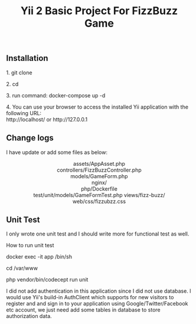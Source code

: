 <p align="center">
    <h1 align="center">Yii 2 Basic Project For FizzBuzz Game</h1>
    <br>
</p>
<h2>Installation</h2>
<p>1. git clone</a>
<p>2. cd <folder></p>
<p>3. run command: docker-compose up -d</p>
<p>4. You can use your browser to access the installed Yii application with the following URL:<br/>
http://localhost/ or http://127.0.0.1</p>

<h2>Change logs</h2>
<p>I have update or add some files as below:</p>
<p align="center">
    assets/AppAsset.php<br/>
    controllers/FizzBuzzController.php<br/>
    models/GameForm.php<br/>
    nginx/<br/>
    php/Dockerfile<br/>
    test/unit/models/GameFormTest.php
    views/fizz-buzz/<br/>
    web/css/fizzubzz.css<br/>
</p>

<h2>Unit Test</h2>
<p>I only wrote one unit test and I should write more for functional test as well.</p>
<p>How to run unit test</p>
<p>docker exec -it app /bin/sh</p>
<p>cd /var/www</p>
<p>php vendor/bin/codecept run unit</p>

<p>I did not add authentication in this application since I did not use database. I would use Yii's build-in AuthClient which supports for new visitors to register and and sign in to your application using Google/Twitter/Facebook etc account, we just need add some tables in database to store authorization data. </p 
